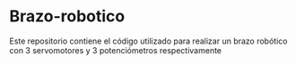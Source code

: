 # Brazo-robotico
Este repositorio contiene el código utilizado para realizar un brazo robótico con 3 servomotores y 3 potenciómetros respectivamente
